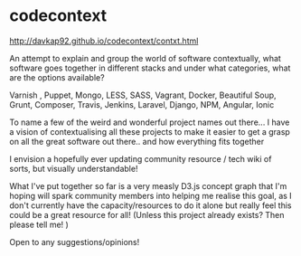 # codecontext
http://davkap92.github.io/codecontext/contxt.html

An attempt to explain and group the world of software contextually, what software goes together
in different stacks and under what categories, what are the options available?

Varnish , Puppet, Mongo, LESS, SASS, Vagrant, Docker, Beautiful Soup,
Grunt, Composer, Travis, Jenkins, Laravel, Django, NPM, Angular, Ionic

To name a few of the weird and wonderful project names out there...
I have a vision of contextualising all these projects to make it easier to get a grasp on all
the great software out there.. and how everything fits together

I envision a hopefully ever updating community resource / tech wiki of sorts, but visually understandable!

What I've put together so far is a very measly D3.js concept graph that I'm hoping will spark community members into helping me
realise this goal, as I don't currently have the capacity/resources to do it alone but really feel this could be a great resource for all! (Unless this project already exists? Then please tell me! )

Open to any suggestions/opinions! 

